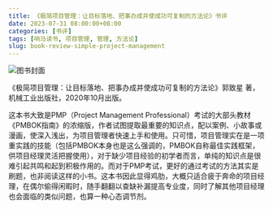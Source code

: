 ```yaml
---
title: 《极简项目管理：让目标落地、把事办成并使成功可复制的方法论》书评
date: 2023-07-31 08:00:00+08:00
categories: [书评]
tags: [响马读书, 项目管理, 管理, 方法论]
slug: book-review-simple-project-management
---
```


<div class="p-3 text-center">
  <img class="img-fluid" src="/uploads/2023/0731/book-cover.png" alt="图书封面" style="max-width:400px; max-height:400px;">
</div>

《极简项目管理：让目标落地、把事办成并使成功可复制的方法论》郭致星 著，机械工业出版社，2020年10月出版。

这本书大致是PMP（Project Management Professional）考试的大部头教材《PMBOK指南》的浓缩版，作者试图提取最重要的知识点，配以案例、小故事或漫画，使深入浅出，为项目管理者快速上手和使用。只可惜，项目管理实在是一项重实践的技能（包括PMBOK本身也是这么强调的，PMBOK自称最佳实践框架，供项目经理灵活把握使用），对于缺少项目经验的初学者而言，单纯的知识点是很难引起共鸣和起到积极作用的。而对于PMP考试，更好的通过考试的方法其实是刷题，也非阅读这样的小书。这本书因此显得鸡肋，大概只适合疲于奔命的项目经理，在偶尔偷得闲暇时，随手翻翻以查缺补漏提高专业度，同时了解其他项目经理也会面临的类似问题，也算一种心态调节剂。
